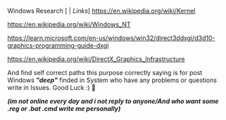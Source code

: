 Windows Research
[ | *Links*]
https://en.wikipedia.org/wiki/Kernel

https://en.wikipedia.org/wiki/Windows_NT

https://learn.microsoft.com/en-us/windows/win32/direct3ddxgi/d3d10-graphics-programming-guide-dxgi

https://en.wikipedia.org/wiki/DirectX_Graphics_Infrastructure

And find self correct paths this purpose correctly saying is for post Windows ***"deep"*** finded in System who have any problems or questions write in Issues. Good Luck :) 👋

***(im not online every day and i not reply to anyone/And who want some .reg or .bat .cmd write me personally)***


